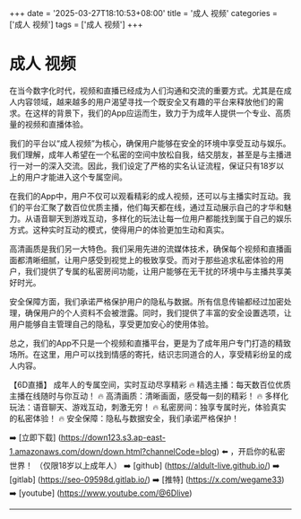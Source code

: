 +++
date = '2025-03-27T18:10:53+08:00'
title = '成人 视频'
categories = ['成人 视频']
tags = ['成人 视频']
+++

# 成人 视频

在当今数字化时代，视频和直播已经成为人们沟通和交流的重要方式。尤其是在成人内容领域，越来越多的用户渴望寻找一个既安全又有趣的平台来释放他们的需求。在这样的背景下，我们的App应运而生，致力于为成年人提供一个专业、高质量的视频和直播体验。

我们的平台以“成人视频”为核心，确保用户能够在安全的环境中享受互动与娱乐。我们理解，成年人希望在一个私密的空间中放松自我，结交朋友，甚至是与主播进行一对一的深入交流。因此，我们设定了严格的实名认证流程，保证只有18岁以上的用户才能进入这个专属空间。

在我们的App中，用户不仅可以观看精彩的成人视频，还可以与主播实时互动。我们的平台汇聚了数百位优质主播，他们每天都在线，通过互动展示自己的才华和魅力。从语音聊天到游戏互动，多样化的玩法让每一位用户都能找到属于自己的娱乐方式。这种实时互动的模式，使得用户的体验更加生动和真实。

高清画质是我们另一大特色。我们采用先进的流媒体技术，确保每个视频和直播画面都清晰细腻，让用户感受到视觉上的极致享受。而对于那些追求私密体验的用户，我们提供了专属的私密房间功能，让用户能够在无干扰的环境中与主播共享美好时光。

安全保障方面，我们承诺严格保护用户的隐私与数据。所有信息传输都经过加密处理，确保用户的个人资料不会被泄露。同时，我们提供了丰富的安全设置选项，让用户能够自主管理自己的隐私，享受更加安心的使用体验。

总之，我们的App不只是一个视频和直播平台，更是为了成年用户专门打造的精致场所。在这里，用户可以找到情感的寄托，结识志同道合的人，享受精彩纷呈的成人内容。

【6D直播】
成年人的专属空间，实时互动尽享精彩
🔥 精选主播：每天数百位优质主播在线随时与你互动！
🔥 高清画质：清晰画面，感受每一刻的精彩！
🔥 多样化玩法：语音聊天、游戏互动，刺激无穷！
🔥 私密房间：独享专属时光，体验真实的私密体验！
🔥 安全保障：隐私与数据安全，我们承诺严格保护！

➡️ [立即下载] (https://down123.s3.ap-east-1.amazonaws.com/down/down.html?channelCode=blog) ⬅️ ，开启你的私密世界！
（仅限18岁以上成年人）
➡️ [github] (https://aldult-live.github.io/)
➡️ [gitlab] (https://seo-09598d.gitlab.io/)
➡️ [推特] (https://x.com/wegame33)
➡️ [youtube] (https://www.youtube.com/@6Dlive)

---
